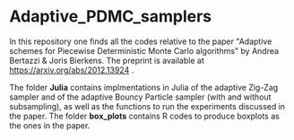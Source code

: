 # Adaptive_PDMC_samplers
In this repository one finds all the codes relative to the paper "Adaptive schemes for Piecewise Deterministic Monte Carlo algorithms" by Andrea Bertazzi & Joris Bierkens. The preprint is available at https://arxiv.org/abs/2012.13924 .

The folder **Julia** contains implmentations in Julia of the adaptive Zig-Zag sampler and of the adaptive Bouncy Particle sampler (with and without subsampling), as well as the functions to run the experiments discussed in the paper. The folder **box_plots** contains R codes to produce boxplots as the ones in the paper.
